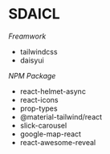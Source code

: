 # SDAICL

*Freamwork*

* tailwindcss
* daisyui

*NPM Package*

* react-helmet-async
* react-icons
* prop-types
* @material-tailwind/react
* slick-carousel 
* google-map-react
* react-awesome-reveal


